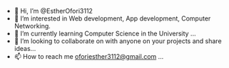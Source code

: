 - 👋 Hi, I’m @EstherOfori3112
- 👀 I’m interested in Web development, App development, Computer Networking.
- 🌱 I’m currently learning Computer Science in the University ...
- 💞️ I’m looking to collaborate on with anyone on your projects and share ideas...
- 📫 How to reach me oforiesther3112@gmail.com ...

<!---
EstherOfori3112/EstherOfori3112 is a ✨ special ✨ repository because its `README.md` (this file) appears on your GitHub profile.
You can click the Preview link to take a look at your changes.
--->
